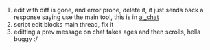 1. edit with diff is gone, and error prone, delete it, it just sends back a response saying use the main tool, this is in [ai_chat](/editor/ai/editor_tools.cpp)
2. script edit blocks main thread, fix it
3. editting a prev message on chat takes ages and then scrolls, hella buggy :/ 
